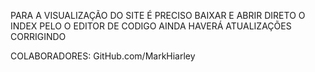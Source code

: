 PARA A VISUALIZAÇÃO DO SITE É PRECISO BAIXAR E ABRIR DIRETO O INDEX PELO O EDITOR DE CODIGO
AINDA HAVERÁ ATUALIZAÇÕES CORRIGINDO 

COLABORADORES: GitHub.com/MarkHiarley
